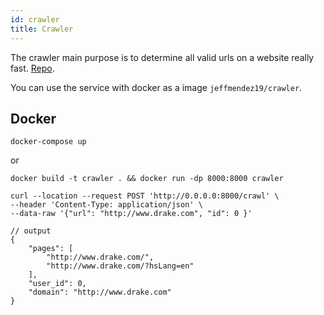 ```yaml
---
id: crawler
title: Crawler
---
```


The crawler main purpose is to determine all valid urls on a website really fast. [Repo](https://github.com/A11yWatch/crawler).

You can use the service with docker as a image `jeffmendez19/crawler`. 

## Docker

`docker-compose up`

or 

`docker build -t crawler . && docker run -dp 8000:8000 crawler`

```
curl --location --request POST 'http://0.0.0.0:8000/crawl' \
--header 'Content-Type: application/json' \
--data-raw '{"url": "http://www.drake.com", "id": 0 }'

// output
{
    "pages": [
        "http://www.drake.com/",
        "http://www.drake.com/?hsLang=en"
    ],
    "user_id": 0,
    "domain": "http://www.drake.com"
}

```
